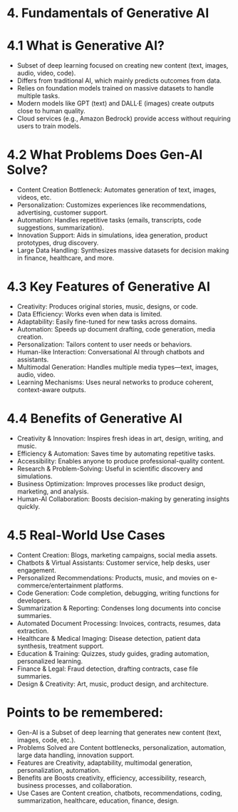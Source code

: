 # 4. Fundamentals of Generative AI 
# 4.1 What is Generative AI?
- Subset of deep learning focused on creating new content (text, images, audio, video, code).
- Differs from traditional AI, which mainly predicts outcomes from data.
- Relies on foundation models trained on massive datasets to handle multiple tasks.
- Modern models like GPT (text) and DALL·E (images) create outputs close to human quality.
- Cloud services (e.g., Amazon Bedrock) provide access without requiring users to train models.
# 4.2 What Problems Does Gen-AI Solve?
- Content Creation Bottleneck: Automates generation of text, images, videos, etc.
- Personalization: Customizes experiences like recommendations, advertising, customer support.
- Automation: Handles repetitive tasks (emails, transcripts, code suggestions, summarization).
- Innovation Support: Aids in simulations, idea generation, product prototypes, drug discovery.
- Large Data Handling: Synthesizes massive datasets for decision making in finance, healthcare, and more.
# 4.3 Key Features of Generative AI
- Creativity: Produces original stories, music, designs, or code.
- Data Efficiency: Works even when data is limited.
- Adaptability: Easily fine-tuned for new tasks across domains.
- Automation: Speeds up document drafting, code generation, media creation.
- Personalization: Tailors content to user needs or behaviors.
- Human-like Interaction: Conversational AI through chatbots and assistants.
- Multimodal Generation: Handles multiple media types—text, images, audio, video.
- Learning Mechanisms: Uses neural networks to produce coherent, context-aware outputs.
# 4.4 Benefits of Generative AI
- Creativity & Innovation: Inspires fresh ideas in art, design, writing, and music.
- Efficiency & Automation: Saves time by automating repetitive tasks.
- Accessibility: Enables anyone to produce professional-quality content.
- Research & Problem-Solving: Useful in scientific discovery and simulations.
- Business Optimization: Improves processes like product design, marketing, and analysis.
- Human-AI Collaboration: Boosts decision-making by generating insights quickly.
# 4.5 Real-World Use Cases
- Content Creation: Blogs, marketing campaigns, social media assets.
- Chatbots & Virtual Assistants: Customer service, help desks, user engagement.
- Personalized Recommendations: Products, music, and movies on e-commerce/entertainment platforms.
- Code Generation: Code completion, debugging, writing functions for developers.
- Summarization & Reporting: Condenses long documents into concise summaries.
- Automated Document Processing: Invoices, contracts, resumes, data extraction.
- Healthcare & Medical Imaging: Disease detection, patient data synthesis, treatment support.
- Education & Training: Quizzes, study guides, grading automation, personalized learning.
- Finance & Legal: Fraud detection, drafting contracts, case file summaries.
- Design & Creativity: Art, music, product design, and architecture.
# Points to be remembered:
- Gen-AI is a Subset of deep learning that generates new content (text, images, code, etc.).
- Problems Solved are Content bottlenecks, personalization, automation, large data handling, innovation support.
- Features  are  Creativity, adaptability, multimodal generation, personalization, automation.
- Benefits are Boosts creativity, efficiency, accessibility, research, business processes, and collaboration.
- Use Cases are  Content creation, chatbots, recommendations, coding, summarization, healthcare, education, finance, design.

